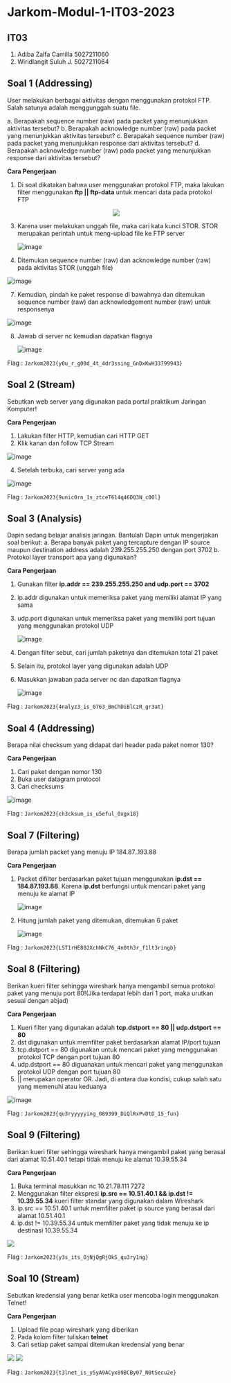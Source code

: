 # Jarkom-Modul-1-IT03-2023

## IT03
1. Adiba Zalfa Camilla   5027211060
2. Wiridlangit Suluh J.  5027211064

## Soal 1 (Addressing)

User melakukan berbagai aktivitas dengan menggunakan protokol FTP. Salah satunya adalah menggunggah suatu file. 

a. Berapakah sequence number (raw) pada packet yang menunjukkan aktivitas tersebut?
b. Berapakah acknowledge number (raw) pada packet yang menunjukkan aktivitas tersebut?
c. Berapakah sequence number (raw) pada packet yang menunjukkan response dari aktivitas tersebut?
d. Berapakah acknowledge number (raw) pada packet yang menunjukkan response dari aktivitas tersebut?

**Cara Pengerjaan**
1. Di soal dikatakan bahwa user menggunakan protokol FTP, maka lakukan filter menggunakan **ftp || ftp-data** untuk mencari data pada protokol FTP
<p align="center">
<img src="https://github.com/dibazalfa/Jarkom-Modul-1-IT09-2023/assets/103043684/fd032604-c760-4bc9-b0ca-ba518f4f0aaf"/>
</p>

3. Karena user melakukan unggah file, maka cari kata kunci STOR. STOR merupakan perintah untuk meng-upload file ke FTP server
   
   ![image](https://github.com/dibazalfa/Jarkom-Modul-1-IT09-2023/assets/103043684/90de1c2e-003a-405d-97c6-db98a3047214)

5. Ditemukan sequence number (raw) dan acknowledge number (raw) pada aktivitas STOR (unggah file)

  ![image](https://github.com/dibazalfa/Jarkom-Modul-1-IT09-2023/assets/103043684/e90bee40-662b-488f-bf3e-553df645df66)

7. Kemudian, pindah ke paket response di bawahnya dan ditemukan sequence number (raw) dan acknowledgement number (raw) untuk responsenya
   
  ![image](https://github.com/dibazalfa/Jarkom-Modul-1-IT09-2023/assets/103043684/5c81636a-a697-4076-8fb3-2fa55d3f6cff)

8. Jawab di server nc kemudian dapatkan flagnya
   
   ![image](https://github.com/dibazalfa/Jarkom-Modul-1-IT09-2023/assets/103043684/7d1af97b-39ec-40ad-bc9b-f3ea3448820a)


Flag : `Jarkom2023{y0u_r_g00d_4t_4dr3ssing_GnDxKwH33799943}`

## Soal 2 (Stream)

Sebutkan web server yang digunakan pada portal praktikum Jaringan Komputer!

**Cara Pengerjaan**
1. Lakukan filter HTTP, kemudian cari HTTP GET
2. Klik kanan dan follow TCP Stream
   
  ![image](https://github.com/dibazalfa/Jarkom-Modul-1-IT09-2023/assets/103043684/9e84d3d8-38b9-4e2d-9817-36ee217a98df)

4. Setelah terbuka, cari server yang ada
   
![image](https://github.com/dibazalfa/Jarkom-Modul-1-IT09-2023/assets/103043684/b18e01bd-509e-4ab7-b8be-715178361949)


Flag : `Jarkom2023{9unic0rn_1s_ztceT614q46DQ3N_c00l}`

## Soal 3 (Analysis)

Dapin sedang belajar analisis jaringan. Bantulah Dapin untuk mengerjakan soal berikut:
a. Berapa banyak paket yang tercapture dengan IP source maupun destination address adalah 239.255.255.250 dengan port 3702
b. Protokol layer transport apa yang digunakan? 

**Cara Pengerjaan**
1. Gunakan filter **ip.addr == 239.255.255.250 and udp.port == 3702**
3. ip.addr digunakan untuk memeriksa paket yang memiliki alamat IP yang sama
4. udp.port digunakan untuk memeriksa paket yang memiliki port tujuan yang menggunakan protokol UDP
   
   ![image](https://github.com/dibazalfa/Jarkom-Modul-1-IT09-2023/assets/103043684/51e851a8-48e0-4072-a4a9-b4b2ec6272ed)
   
6. Dengan filter sebut, cari jumlah paketnya dan ditemukan total 21 paket
7. Selain itu, protokol layer yang digunakan adalah UDP 
8. Masukkan jawaban pada server nc dan dapatkan flagnya
   
   ![image](https://github.com/dibazalfa/Jarkom-Modul-1-IT09-2023/assets/103043684/c15c38f4-5f32-4530-88b8-7ca35f95dd8d)


Flag : `Jarkom2023{4nalyz3_is_0763_BmChDiBlCzR_gr3at}`

## Soal 4 (Addressing)

Berapa nilai checksum yang didapat dari header pada paket nomor 130?

**Cara Pengerjaan**
1. Cari paket dengan nomor 130 
2. Buka user datagram protocol
3. Cari checksums
   
![image](https://github.com/dibazalfa/Jarkom-Modul-1-IT09-2023/assets/103043684/f3fa35c8-c25c-4173-b635-ee2b9d890298)


Flag : `Jarkom2023{ch3cksum_is_u5eful_0xgx18}`

## Soal 7 (Filtering)

Berapa jumlah packet yang menuju IP 184.87..193.88

**Cara Pengerjaan**
1. Packet difilter berdasarkan paket tujuan menggunakan **ip.dst == 184.87.193.88**. Karena **ip.dst** berfungsi untuk mencari paket yang menuju ke alamat IP
   
   ![image](https://github.com/dibazalfa/Jarkom-Modul-1-IT09-2023/assets/103043684/183a48d0-6f0c-4732-b154-fb5900bd8598)
 
3. Hitung jumlah paket yang ditemukan, ditemukan 6 paket
   
   ![image](https://github.com/dibazalfa/Jarkom-Modul-1-IT09-2023/assets/103043684/c9a5963b-396b-4fb6-9c96-f99896ce811b)


Flag : `Jarkom2023{LST1rHE802XchNkC76_4n0th3r_f1lt3ringb}`

## Soal 8 (Filtering)

Berikan kueri filter sehingga wireshark hanya mengambil semua protokol paket yang menuju port 80!(Jika terdapat lebih dari 1 port, maka urutkan sesuai dengan abjad)

**Cara Pengerjaan** 
1. Kueri filter yang digunakan adalah **tcp.dstport == 80 || udp.dstport == 80**
2. dst digunakan untuk memfilter paket berdasarkan alamat IP/port tujuan
3. tcp.dstport == 80 digunakan untuk mencari paket yang menggunakan protokol TCP dengan port tujuan 80
4. udp.dstport == 80 diguanakan untuk mencari paket yang menggunakan protokol UDP dengan port tujuan 80 
5. || merupakan operator OR. Jadi, di antara dua kondisi, cukup salah satu yang memenuhi atau keduanya
   
  ![image](https://github.com/dibazalfa/Jarkom-Modul-1-IT09-2023/assets/103043684/5177c142-e1f4-410c-8c0e-ab9f534942eb)


Flag : `Jarkom2023{qu3ryyyyying_089399_DiQlRxPvDtD_15_fun}`

## Soal 9 (Filtering)

Berikan kueri filter sehingga wireshark hanya mengambil paket yang berasal dari alamat 10.51.40.1 tetapi tidak menuju ke alamat 10.39.55.34

**Cara Pengerjaan**
1. Buka terminal masukkan nc 10.21.78.111 7272
2. Menggunakan filter ekspresi **ip.src == 10.51.40.1 && ip.dst != 10.39.55.34** kueri filter standar yang digunakan dalam Wireshark
3. ip.src == 10.51.40.1 untuk memfilter paket ip source yang berasal dari alamat 10.51.40.1
4. ip.dst != 10.39.55.34 untuk memfilter paket yang tidak menuju ke ip destinasi 10.39.55.34

<img src="https://i.ibb.co/VJ1HQYK/image20.png"/>

Flag : `Jarkom2023{y3s_its_OjNjQgRjOkS_qu3ry1ng}`

## Soal 10 (Stream)

Sebutkan kredensial yang benar ketika user mencoba login menggunakan Telnet!

**Cara Pengerjaan**
1. Upload file pcap wireshark yang diberikan
2. Pada kolom filter tuliskan **telnet**
3. Cari setiap paket sampai ditemukan kredensial yang benar

<img src="https://i.ibb.co/2yWR3T6/image17.png"/>


<img src="https://i.ibb.co/vYvxgqF/image23.png"/>

Flag : `Jarkom2023{t3lnet_is_y5yA9ACyx89BCBy07_N0tSecu2e}`
